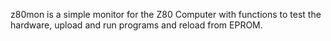 z80mon is a simple monitor for the Z80 Computer with functions to test the hardware,
upload and run programs and reload from EPROM.

